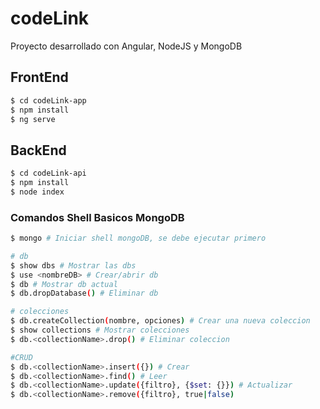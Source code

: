 # codeLink
Proyecto desarrollado con Angular, NodeJS y MongoDB

## FrontEnd
```sh
$ cd codeLink-app
$ npm install
$ ng serve
```

## BackEnd
```sh
$ cd codeLink-api
$ npm install
$ node index
```

### Comandos Shell Basicos MongoDB
```sh
$ mongo # Iniciar shell mongoDB, se debe ejecutar primero

# db
$ show dbs # Mostrar las dbs
$ use <nombreDB> # Crear/abrir db
$ db # Mostrar db actual
$ db.dropDatabase() # Eliminar db

# colecciones
$ db.createCollection(nombre, opciones) # Crear una nueva coleccion
$ show collections # Mostrar colecciones
$ db.<collectionName>.drop() # Eliminar coleccion

#CRUD
$ db.<collectionName>.insert({}) # Crear
$ db.<collectionName>.find() # Leer
$ db.<collectionName>.update({filtro}, {$set: {}}) # Actualizar
$ db.<collectionName>.remove({filtro}, true|false)
```





